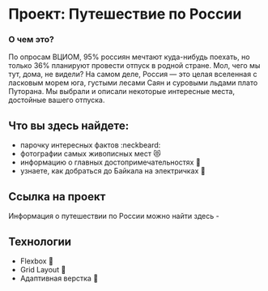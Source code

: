 # Проект: Путешествие по России

### О чем это?

По опросам ВЦИОМ, 95% россиян мечтают куда-нибудь поехать, но только 36% планируют
провести отпуск в родной стране. Мол, чего мы тут, дома, не видели? На самом деле,
Россия — это целая вселенная с ласковым морем юга, густыми лесами Саян и суровыми
льдами плато Путорана. Мы выбрали и описали некоторые интересные места,
достойные вашего отпуска.

## Что вы здесь найдете:

* парочку интересных фактов :neckbeard:
* фотографии самых живописных мест :heart_eyes_cat:
* информацию о главных достопримечательностях :evergreen_tree:
* узнаете, как добраться до Байкала на электричках :train:

## Ссылка на проект

Информация о путешествии по России можно найти здесь -

## Технологии

* Flexbox :see_no_evil:
* Grid Layout :hear_no_evil:
* Адаптивная верстка :speak_no_evil:
